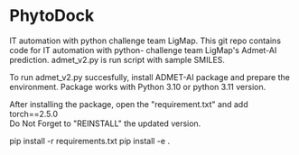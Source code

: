 # PhytoDock 
IT automation with python challenge team LigMap.
This git repo contains code for IT automation with python- challenge team LigMap's Admet-AI prediction.
admet_v2.py is run script with sample SMILES.

To run admet_v2.py succesfully, install ADMET-AI package and prepare the environment. 
Package works with Python 3.10 or python 3.11 version. 

After installing the package, open the "requirement.txt" and add torch==2.5.0  
Do Not Forget to "REINSTALL" the updated version. 

pip install -r requirements.txt
pip install -e .
